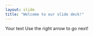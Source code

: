 ```yaml
---
layout: slide
title: "Welcome to our slide deck!"
---
```

Your text
Use the right arrow to go next!
